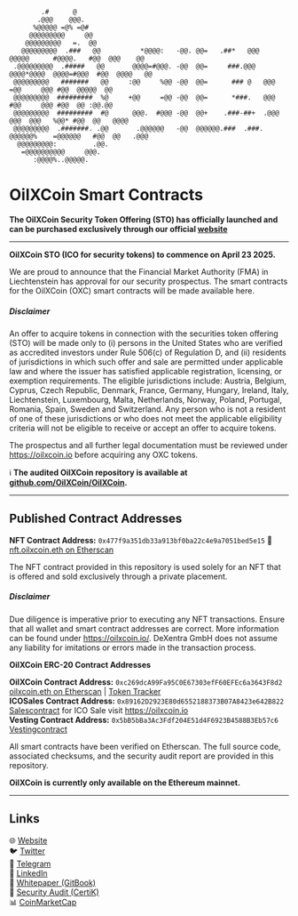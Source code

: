                                                                                                                           
                                                                                                                            
                                                                                                                            
            .#      @                                                                                                
           .@@@    @@@.                                                                                              
          %@@@@@ =@% =@#                                                                                             
         @@@@@@@@@     @@                                                                                            
        @@@@@@@@@   =.  @@                                                                                           
       @@@@@@@@@  .###   @@          *@@@@:   -@@. @@=   .##*   @@@    @@@@@      #@@@@.   #@@  @@@    @@            
     .@@@@@@@@@  .#####   @@       @@@@=#@@@. -@@  @@=     ###.@@@   @@@@*@@@@  @@@@=#@@@  #@@  @@@@   @@            
     @@@@@@@@@   #######   @@     :@@     %@@ -@@  @@=      ### @   @@@        =@@     @@@ #@@  @@@@@  @@            
     @@@@@@@@@  #########  %@     +@@     =@@ -@@  @@=      *###.   @@@        #@@     @@@ #@@  @@ :@@.@@            
     @@@@@@@@@  #########  #@      @@@.  #@@@ -@@  @@+    .###-##+  .@@@   @@@  @@@   %@@* #@@  @@   @@@@            
     @@@@@@@@@  .#######. .@@       .@@@@@@   -@@  @@@@@@.###  .###.  @@@@@@%    =@@@@@@   #@@  @@   .@@@            
      @@@@@@@@@:         .@@.                                                                                        
       =@@@@@@@@@@     @@@.                                                                                          
          :@@@@%..@@@@@.                                                                                             
         


# OilXCoin Smart Contracts
  
**The OilXCoin Security Token Offering (STO) has officially launched and can be purchased exclusively through our official [website](https://oilxcoin.io/)**   

---

**OilXCoin STO (ICO for security tokens) to commence on April 23 2025.**

We are proud to announce that the Financial Market Authority (FMA) in Liechtenstein has approval for our security prospectus. The smart contracts for the OilXCoin (OXC) smart contracts will be made available here.


##### Disclaimer 
An offer to acquire tokens in connection with the securities token offering (STO) will be made only to (i) persons in the United States who are verified as accredited investors under Rule 506(c) of Regulation D, and (ii) residents of jurisdictions in which such offer and sale are permitted under applicable law and where the issuer has satisfied applicable registration, licensing, or exemption requirements. The eligible jurisdictions include: Austria, Belgium, Cyprus, Czech Republic, Denmark, France, Germany, Hungary, Ireland, Italy, Liechtenstein, Luxembourg, Malta, Netherlands, Norway, Poland, Portugal, Romania, Spain, Sweden and Switzerland. Any person who is not a resident of one of these jurisdictions or who does not meet the applicable eligibility criteria will not be eligible to receive or accept an offer to acquire tokens.

The prospectus and all further legal documentation must be reviewed under  https://oilxcoin.io before acquiring any OXC tokens.

ℹ️ **The audited OilXCoin repository is available at [github.com/OilXCoin/OilXCoin](https://github.com/OilXCoin/OilXCoin).**

---

## Published Contract Addresses

**NFT Contract Address:** `0x477f9a351db33a913bf0ba22c4e9a7051bed5e15` 🔗 [nft.oilxcoin.eth on Etherscan](https://etherscan.io/address/nft.oilxcoin.eth)

The NFT contract provided in this repository is used solely for an NFT that is offered and sold exclusively through a private placement.

##### Disclaimer 
Due diligence is imperative prior to executing any NFT transactions. Ensure that all wallet and smart contract addresses are correct. More information can be found under https://oilxcoin.io/. DeXentra GmbH does not assume any liability for imitations or errors made in the transaction process.

**OilXCoin ERC-20 Contract Addresses**

**OilXCoin Contract Address:** `0xc269dcA99Fa95C0E67303efF60EFEc6a3643F8d2` [oilxcoin.eth on Etherscan](https://etherscan.io/address/oilxcoin.eth#code) | [Token Tracker](https://etherscan.io/token/0xc269dcA99Fa95C0E67303efF60EFEc6a3643F8d2)  
**ICOSales Contract Address:** `0x89162D2923E80d6552188373B07A8423e642B822` [Salescontract](https://etherscan.io/address/0x89162D2923E80d6552188373B07A8423e642B822#code) for ICO Sale visit https://oilxcoin.io  
**Vesting Contract Address:** `0x5bB5bBa3Ac3Fdf204E51d4F6923B4588B3Eb57c6` [Vestingcontract](https://etherscan.io/address/0x89162D2923E80d6552188373B07A8423e642B822#code)  
  
All smart contracts have been verified on Etherscan. The full source code, associated checksums, and the security audit report are provided in this repository.

**OilXCoin is currently only available on the Ethereum mainnet.**

---

## Links

🌐 [Website](https://oilxcoin.io/)  
🐦 [Twitter](https://twitter.com/OilXCoin)  
💬 [Telegram](https://t.me/oilxcoin)  
💼 [LinkedIn](https://www.linkedin.com/company/oilxcoin/)  
📘 [Whitepaper (GitBook)](https://dexentra.gitbook.io/oilxcoin.io-whitepaper)  
🔐 [Security Audit (CertiK)](https://skynet.certik.com/projects/oilxcoin)  
📊 [CoinMarketCap](https://coinmarketcap.com/currencies/oilxcoin/)  



